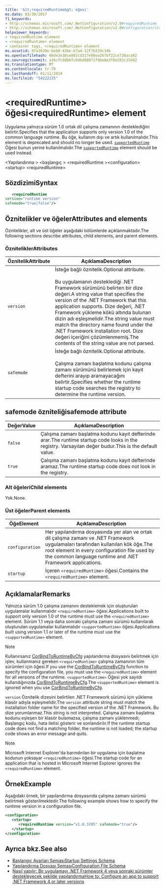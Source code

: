 ```yaml
---
title: '&lt;requiredRuntime&gt; öğesi'
ms.date: 03/30/2017
f1_keywords:
- http://schemas.microsoft.com/.NetConfiguration/v2.0#requiredRuntime
- http://schemas.microsoft.com/.NetConfiguration/v2.0#configuration/startup/requiredRuntime
helpviewer_keywords:
- requiredRuntime element
- <requiredRuntime> element
- container tags, <requiredRuntime> element
ms.assetid: 9fa1639e-beb8-43be-b7a4-12f7b229c34b
ms.openlocfilehash: 66de3e30ce862cd317e80ea267bf22ce728aca82
ms.sourcegitcommit: a36cfc9dbbfc04bd88971f96e8a3f8e283c15d42
ms.translationtype: MT
ms.contentlocale: tr-TR
ms.lasthandoff: 01/11/2019
ms.locfileid: "54222135"
---
```

# <a name="ltrequiredruntimegt-element"></a><span data-ttu-id="76c92-102">&lt;requiredRuntime&gt; öğesi</span><span class="sxs-lookup"><span data-stu-id="76c92-102">&lt;requiredRuntime&gt; element</span></span>

<span data-ttu-id="76c92-103">Uygulama yalnızca sürüm 1.0 ortak dil çalışma zamanının desteklediğini belirtir.</span><span class="sxs-lookup"><span data-stu-id="76c92-103">Specifies that the application supports only version 1.0 of the common language runtime.</span></span> <span data-ttu-id="76c92-104">Bu öğe, kullanım dışı ve artık kullanılmalıdır.</span><span class="sxs-lookup"><span data-stu-id="76c92-104">This element is deprecated and should no longer be used.</span></span> <span data-ttu-id="76c92-105">[ `supportedRuntime` ](supportedruntime-element.md) Öğesi bunun yerine kullanılmalıdır.</span><span class="sxs-lookup"><span data-stu-id="76c92-105">The [`supportedRuntime`](supportedruntime-element.md) element should be used instead.</span></span>

<span data-ttu-id="76c92-106">\<Yapılandırma > \<başlangıç > \<requiredRuntime ></span><span class="sxs-lookup"><span data-stu-id="76c92-106">\<configuration> \<startup> \<requiredRuntime></span></span>

## <a name="syntax"></a><span data-ttu-id="76c92-107">Sözdizimi</span><span class="sxs-lookup"><span data-stu-id="76c92-107">Syntax</span></span>

```xml
   <requiredRuntime  
version="runtime version"
safemode="true|false"/>
```

## <a name="attributes-and-elements"></a><span data-ttu-id="76c92-108">Öznitelikler ve öğeler</span><span class="sxs-lookup"><span data-stu-id="76c92-108">Attributes and elements</span></span>

<span data-ttu-id="76c92-109">Öznitelikler, alt ve üst öğeler aşağıdaki bölümlerde açıklanmaktadır.</span><span class="sxs-lookup"><span data-stu-id="76c92-109">The following sections describe attributes, child elements, and parent elements.</span></span>

### <a name="attributes"></a><span data-ttu-id="76c92-110">Öznitelikler</span><span class="sxs-lookup"><span data-stu-id="76c92-110">Attributes</span></span>

|<span data-ttu-id="76c92-111">Öznitelik</span><span class="sxs-lookup"><span data-stu-id="76c92-111">Attribute</span></span>|<span data-ttu-id="76c92-112">Açıklama</span><span class="sxs-lookup"><span data-stu-id="76c92-112">Description</span></span>|
|---------------|-----------------|
|`version`|<span data-ttu-id="76c92-113">İsteğe bağlı öznitelik.</span><span class="sxs-lookup"><span data-stu-id="76c92-113">Optional attribute.</span></span><br /><br /> <span data-ttu-id="76c92-114">Bu uygulamanın desteklediği .NET Framework sürümünü belirten bir dize değeri.</span><span class="sxs-lookup"><span data-stu-id="76c92-114">A string value that specifies the version of the .NET Framework that this application supports.</span></span> <span data-ttu-id="76c92-115">Dize değeri, .NET Framework yükleme kökü altında bulunan dizin adı eşleşmelidir.</span><span class="sxs-lookup"><span data-stu-id="76c92-115">The string value must match the directory name found under the .NET Framework installation root.</span></span> <span data-ttu-id="76c92-116">Dize değeri içeriğini çözümlenmemiş.</span><span class="sxs-lookup"><span data-stu-id="76c92-116">The contents of the string value are not parsed.</span></span>|
|`safemode`|<span data-ttu-id="76c92-117">İsteğe bağlı öznitelik.</span><span class="sxs-lookup"><span data-stu-id="76c92-117">Optional attribute.</span></span><br /><br /> <span data-ttu-id="76c92-118">Çalışma zamanı başlatma kodunu çalışma zamanı sürümünü belirlemek için kayıt defterini arayıp aramayacağını belirtir.</span><span class="sxs-lookup"><span data-stu-id="76c92-118">Specifies whether the runtime startup code searches the registry to determine the runtime version.</span></span>|

## <a name="safemode-attribute"></a><span data-ttu-id="76c92-119">safemode özniteliği</span><span class="sxs-lookup"><span data-stu-id="76c92-119">safemode attribute</span></span>

|<span data-ttu-id="76c92-120">Değer</span><span class="sxs-lookup"><span data-stu-id="76c92-120">Value</span></span>|<span data-ttu-id="76c92-121">Açıklama</span><span class="sxs-lookup"><span data-stu-id="76c92-121">Description</span></span>|
|-----------|-----------------|
|`false`|<span data-ttu-id="76c92-122">Çalışma zamanı başlatma kodunu kayıt defterinde arar.</span><span class="sxs-lookup"><span data-stu-id="76c92-122">The runtime startup code looks in the registry.</span></span> <span data-ttu-id="76c92-123">Varsayılan değer budur.</span><span class="sxs-lookup"><span data-stu-id="76c92-123">This is the default value.</span></span>|
|`true`|<span data-ttu-id="76c92-124">Çalışma zamanı başlatma kodunu kayıt defterinde aramaz.</span><span class="sxs-lookup"><span data-stu-id="76c92-124">The runtime startup code does not look in the registry.</span></span>|

### <a name="child-elements"></a><span data-ttu-id="76c92-125">Alt öğeleri</span><span class="sxs-lookup"><span data-stu-id="76c92-125">Child elements</span></span>

<span data-ttu-id="76c92-126">Yok.</span><span class="sxs-lookup"><span data-stu-id="76c92-126">None.</span></span>

### <a name="parent-elements"></a><span data-ttu-id="76c92-127">Üst öğeler</span><span class="sxs-lookup"><span data-stu-id="76c92-127">Parent elements</span></span>

|<span data-ttu-id="76c92-128">Öğe</span><span class="sxs-lookup"><span data-stu-id="76c92-128">Element</span></span>|<span data-ttu-id="76c92-129">Açıklama</span><span class="sxs-lookup"><span data-stu-id="76c92-129">Description</span></span>|
|-------------|-----------------|
|`configuration`|<span data-ttu-id="76c92-130">Her yapılandırma dosyasında yer alan ve ortak dil çalışma zamanı ve .NET Framework uygulamaları tarafından kullanılan kök öğe.</span><span class="sxs-lookup"><span data-stu-id="76c92-130">The root element in every configuration file used by the common language runtime and .NET Framework applications.</span></span>|
|`startup`|<span data-ttu-id="76c92-131">İçeren `<requiredRuntime>` öğesi.</span><span class="sxs-lookup"><span data-stu-id="76c92-131">Contains the `<requiredRuntime>` element.</span></span>|

## <a name="remarks"></a><span data-ttu-id="76c92-132">Açıklamalar</span><span class="sxs-lookup"><span data-stu-id="76c92-132">Remarks</span></span>
 <span data-ttu-id="76c92-133">Yalnızca sürüm 1.0 çalışma zamanını desteklemek için oluşturulan uygulamalar kullanmalıdır `<requiredRuntime>` öğesi.</span><span class="sxs-lookup"><span data-stu-id="76c92-133">Applications built to support only version 1.0 of the runtime must use the `<requiredRuntime>` element.</span></span> <span data-ttu-id="76c92-134">Sürüm 1.1 veya daha sonraki çalışma zamanı sürümü kullanılarak oluşturulan uygulamalar kullanmalıdır `<supportedRuntime>` öğesi.</span><span class="sxs-lookup"><span data-stu-id="76c92-134">Applications built using version 1.1 or later of the runtime must use the `<supportedRuntime>` element.</span></span>

> [!NOTE]
> <span data-ttu-id="76c92-135">Kullanırsanız [CorBindToRuntimeByCfg](../../../unmanaged-api/hosting/corbindtoruntimebycfg-function.md) yapılandırma dosyasını belirtmek için işlev, kullanmanız gereken `<requiredRuntime>` çalışma zamanının tüm sürümleri için öğesi.</span><span class="sxs-lookup"><span data-stu-id="76c92-135">If you use the [CorBindToRuntimeByCfg](../../../unmanaged-api/hosting/corbindtoruntimebycfg-function.md) function to specify the configuration file, you must use the `<requiredRuntime>` element for all versions of the runtime.</span></span> <span data-ttu-id="76c92-136">`<supportedRuntime>` Öğesi yok sayıldı kullandığınızda [CorBindToRuntimeByCfg](../../../unmanaged-api/hosting/corbindtoruntimebycfg-function.md).</span><span class="sxs-lookup"><span data-stu-id="76c92-136">The `<supportedRuntime>` element is ignored when you use [CorBindToRuntimeByCfg](../../../unmanaged-api/hosting/corbindtoruntimebycfg-function.md).</span></span>

 <span data-ttu-id="76c92-137">`version` Öznitelik dizesini belirtilen .NET Framework sürümü için yükleme klasör adıyla eşleşmelidir.</span><span class="sxs-lookup"><span data-stu-id="76c92-137">The `version` attribute string must match the installation folder name for the specified version of the .NET Framework.</span></span> <span data-ttu-id="76c92-138">Bu dize yorumlanmaz.</span><span class="sxs-lookup"><span data-stu-id="76c92-138">This string is not interpreted.</span></span> <span data-ttu-id="76c92-139">Çalışma zamanı başlatma kodunu eşleşen bir klasör bulamazsa, çalışma zamanı yüklenmedi; Başlangıç kodu, hata iletisi gösterir ve sonlandırılır.</span><span class="sxs-lookup"><span data-stu-id="76c92-139">If the runtime startup code does not find a matching folder, the runtime is not loaded; the startup code shows an error message and quits.</span></span>

> [!NOTE]
> <span data-ttu-id="76c92-140">Microsoft Internet Explorer'da barındırılan bir uygulama için başlatma kodunun yoksayar `<requiredRuntime>` öğesi.</span><span class="sxs-lookup"><span data-stu-id="76c92-140">The startup code for an application that is hosted in Microsoft Internet Explorer ignores the `<requiredRuntime>` element.</span></span>

## <a name="example"></a><span data-ttu-id="76c92-141">Örnek</span><span class="sxs-lookup"><span data-stu-id="76c92-141">Example</span></span>

<span data-ttu-id="76c92-142">Aşağıdaki örnek, bir yapılandırma dosyasında çalışma zamanı sürümü belirtmek gösterilmektedir.</span><span class="sxs-lookup"><span data-stu-id="76c92-142">The following example shows how to specify the runtime version in a configuration file.</span></span>

```xml
<configuration>
   <startup>
      <requiredRuntime version="v1.0.3705" safemode="true"/>
   </startup>
</configuration>
```

## <a name="see-also"></a><span data-ttu-id="76c92-143">Ayrıca bkz.</span><span class="sxs-lookup"><span data-stu-id="76c92-143">See also</span></span>

- [<span data-ttu-id="76c92-144">Başlangıç Ayarları Şeması</span><span class="sxs-lookup"><span data-stu-id="76c92-144">Startup Settings Schema</span></span>](index.md)
- [<span data-ttu-id="76c92-145">Yapılandırma Dosyası Şeması</span><span class="sxs-lookup"><span data-stu-id="76c92-145">Configuration File Schema</span></span>](../index.md)
- [<span data-ttu-id="76c92-146">Nasıl yapılır: Bir uygulamayı .NET Framework 4 veya sonraki sürümler destekleyecek şekilde yapılandırma</span><span class="sxs-lookup"><span data-stu-id="76c92-146">How to: Configure an app to support .NET Framework 4 or later versions</span></span>](../../../migration-guide/how-to-configure-an-app-to-support-net-framework-4-or-4-5.md)